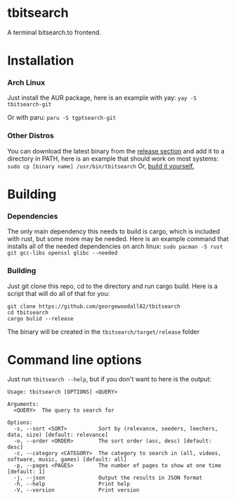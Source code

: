 # tbitsearch
A terminal bitsearch.to frontend.

# Installation

### Arch Linux
Just install the AUR package, here is an example with yay:
`yay -S tbitsearch-git`

Or with paru:
`paru -S tgptsearch-git`

### Other Distros
You can download the latest binary from the [release section](https://github.com/georgewoodall82/tbitsearch/releases) and add it to a directory in PATH, here is an example that should work on most systems:
`sudo cp [binary name] /usr/bin/tbitsearch`
Or, [build it yourself.](#building-1)

# Building
### Dependencies
The only main dependency this needs to build is cargo, which is included with rust, but some more may be needed. Here is an example command that installs all of the needed dependencies on arch linux:
`sudo pacman -S rust git gcc-libs openssl glibc --needed`
### Building
Just git clone this repo, cd to the directory and run cargo build. Here is a script that will do all of that for you:
```
git clone https://github.com/georgewoodall82/tbitsearch
cd tbitsearch
cargo bulid --release
```
The binary will be created in the `tbitsearch/target/release` folder

# Command line options
Just run `tbitsearch --help`, but if you don't want to here is the output:
```
Usage: tbitsearch [OPTIONS] <QUERY>

Arguments:
  <QUERY>  The query to search for

Options:
  -s, --sort <SORT>          Sort by (relevance, seeders, leechers, data, size) [default: relevance]
  -o, --order <ORDER>        The sort order (asc, desc) [default: desc]
  -c, --category <CATEGORY>  The category to search in (all, videos, software, music, games) [default: all]
  -p, --pages <PAGES>        The number of pages to show at one time [default: 1]
  -j, --json                 Output the results in JSON format
  -h, --help                 Print help
  -V, --version              Print version
```
